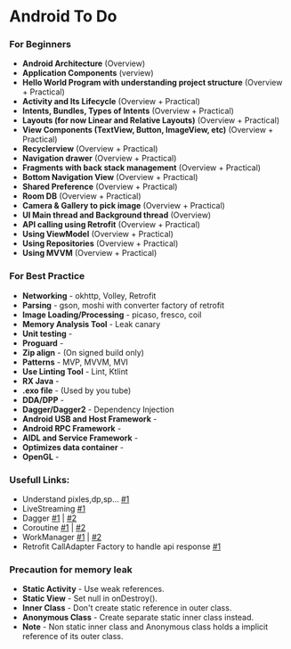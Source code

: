 # Android To Do

### For Beginners

- **Android Architecture** (Overview)
- **Application Components** (verview)
- **Hello World Program with understanding project structure** (Overview + Practical)
- **Activity and Its Lifecycle** (Overview + Practical)
- **Intents, Bundles, Types of Intents** (Overview + Practical)
- **Layouts (for now Linear and Relative Layouts)** (Overview + Practical)
- **View Components (TextView, Button, ImageView, etc)** (Overview + Practical) 
- **Recyclerview** (Overview + Practical)
- **Navigation drawer** (Overview + Practical)
- **Fragments with back stack management** (Overview + Practical)
- **Bottom Navigation View** (Overview + Practical)
- **Shared Preference** (Overview + Practical) 
- **Room DB** (Overview + Practical)
- **Camera & Gallery to pick image** (Overview + Practical)
- **UI Main thread and Background thread** (Overview)
- **API calling using Retrofit** (Overview + Practical)
- **Using ViewModel** (Overview + Practical)
- **Using Repositories** (Overview + Practical)
- **Using MVVM** (Overview + Practical)

### For Best Practice

* **Networking** - okhttp, Volley, Retrofit
* **Parsing** - gson, moshi with converter factory of retrofit
* **Image Loading/Processing** - picaso, fresco, coil
* **Memory Analysis Tool** - Leak canary
* **Unit testing** -
* **Proguard** - 
* **Zip align** - (On signed build only)
* **Patterns** - MVP, MVVM, MVI
* **Use Linting Tool** - Lint, Ktlint
* **RX Java** - 
* **.exo file** - (Used by you tube)
* **DDA/DPP** - 
* **Dagger/Dagger2** - Dependency Injection 
* **Android USB and Host Framework** -  
* **Android RPC Framework** - 
* **AIDL and Service Framework** - 
* **Optimizes data container** - 
* **OpenGL** -

### Usefull Links:

- Understand pixles,dp,sp... [#1](https://blog.mindorks.com/understanding-density-independent-pixel-sp-dp-dip-in-android)
- LiveStreaming [#1](https://www.nginx.com/wp-content/uploads/2018/12/NGINX-Conf-2018-slides_Choi-streaming.pdf)   
- Dagger  [#1](https://medium.com/@xiwei/simplest-dagger-example-920bbd10258) | [#2](https://medium.com/android-news/practical-guide-to-dagger-76398948a2ea)
- Coroutine [#1](https://proandroiddev.com/kotlin-coroutines-and-threading-fundamentals-9fd0130437ae) | [#2](https://medium.com/@royanimesh2211)
- WorkManager [#1](https://www.raywenderlich.com/20689637-scheduling-tasks-with-android-workmanager) | [#2](https://developer.android.com/topic/libraries/architecture/workmanager)
- Retrofit CallAdapter Factory to handle api response [#1](https://proandroiddev.com/create-retrofit-calladapter-for-coroutines-to-handle-response-as-states-c102440de37a) 

### Precaution for memory leak

- **Static Activity** - Use weak references.
- **Static View** - Set null in onDestroy().
- **Inner Class** - Don't create static reference in outer class.
- **Anonymous Class** - Create separate static inner class instead.
- **Note** - Non static inner class and Anonymous class holds a implicit reference of its outer class.

 
